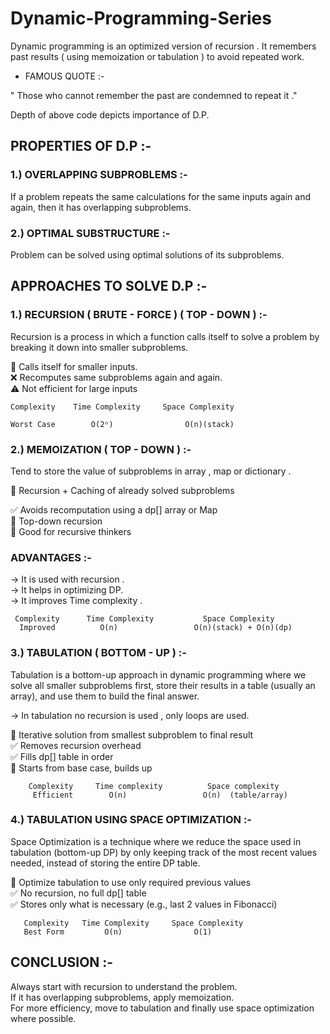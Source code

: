 # Dynamic-Programming-Series

Dynamic programming is an optimized version of recursion . It remembers past results ( using memoization or tabulation ) to avoid repeated work.


* FAMOUS QUOTE :- 

" Those who cannot remember the past are condemned to repeat it ."

Depth of above code depicts importance of D.P.

## PROPERTIES OF D.P :- 

###  1.) OVERLAPPING SUBPROBLEMS :- 
If a problem repeats the same calculations for the same inputs again and again, then it has overlapping subproblems.

### 2.) OPTIMAL SUBSTRUCTURE  :-
Problem can be solved using optimal solutions of its subproblems.

## APPROACHES TO SOLVE D.P :- 

### 1.) RECURSION ( BRUTE - FORCE ) ( TOP - DOWN ) :- 

Recursion is a process in which a function calls itself to solve a problem by breaking it down into smaller subproblems.

🔁 Calls itself for smaller inputs.  
❌ Recomputes same subproblems again and again.    
⚠️ Not efficient for large inputs    

    Complexity	  Time Complexity 	  Space Complexity 

    Worst Case	      O(2ⁿ)	               O(n)(stack)


### 2.) MEMOIZATION ( TOP - DOWN ) :- 
Tend to store the value of subproblems in array , map or dictionary .

📌 Recursion + Caching of already solved subproblems

✅ Avoids recomputation using a dp[] array or Map  
🔄 Top-down recursion  
🧠 Good for recursive thinkers  

### ADVANTAGES :- 

-> It is used with recursion .  
-> It helps in optimizing DP.  
-> It improves Time complexity .  

     Complexity 	 Time Complexity 	       Space Complexity 
      Improved	        O(n)	             O(n)(stack) + O(n)(dp)


### 3.) TABULATION ( BOTTOM - UP ) :-
Tabulation is a bottom-up approach in dynamic programming where we solve all smaller subproblems first, store their results in a table (usually an array), 
and use them to build the final answer.

-> In tabulation no recursion is used , only loops are used.  

📌 Iterative solution from smallest subproblem to final result  
✅ Removes recursion overhead  
✅ Fills dp[] table in order  
🔽 Starts from base case, builds up  

        Complexity     Time complexity          Space complexity                   
         Efficient        O(n)                 O(n)  (table/array)

### 4.) TABULATION USING SPACE OPTIMIZATION :- 
Space Optimization is a technique where we reduce the space used in tabulation (bottom-up DP) by only keeping track of the most recent values needed, 
instead of storing the entire DP table.

📌 Optimize tabulation to use only required previous values  
✅ No recursion, no full dp[] table  
✅ Stores only what is necessary (e.g., last 2 values in Fibonacci)  


       Complexity	Time Complexity 	Space Complexity 
       Best Form	     O(n)	             O(1)


## CONCLUSION :- 

Always start with recursion to understand the problem.  
If it has overlapping subproblems, apply memoization.  
For more efficiency, move to tabulation and finally use space optimization where possible.  
   

